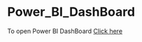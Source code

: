 # Power_BI_DashBoard
To open Power BI DashBoard <a href="https://app.powerbi.com/links/w7mdeqjLsC?ctid=1e7b661a-52b5-4acb-bb8c-107e607ef854&pbi_source=linkShare&bookmarkGuid=5424935f-efe0-4c83-8701-d3359aefd8c2">Click here </a>

